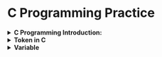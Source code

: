 # C Programming Practice

<details>

<summary><b>C Programming Introduction:</b></summary>

C is a general-purpose, procedural programming language developed by Dennis Ritchie at Bell Labs in the early 1970s. It was designed to be a systems programming language but has since been used for a wide range of applications, including operating systems, compilers, embedded systems, and application software.

## <b>Getting Started With C Programming:</b>

+ <b>Set up Environment:</b>
  Install an Integrated Development Environment (IDE) such as Code::Blocks, Dev-C++, or Visual Studio Code with appropriate C extensions.
+ <b>Start with Simple Program:</b>

    ```c
    #include <stdio.h>

    int main() {
        printf("Hello, World!\n");
        return 0;
    }
    ```
Example:
```c
#include <stdio.h>
#include <string.h>

int main() {
    char name[100];
    char fatherName[100];
    char address[100];

    printf("Enter your name: ");
    scanf("%[^\n]",name);
    getchar();
    // fgets(name, sizeof(name), stdin);
    // gets(name);

    printf("Enter your father's name: ");
    // fgets(fatherName, sizeof(fatherName), stdin);
    scanf("%[^\n]",fatherName);
    getchar();
    //gets(fatherName);

    printf("Enter your address: ");
    // fgets(address, sizeof(address), stdin);
    scanf("%[^\n]",address);
    getchar();
    //gets(address);

    // Removing newline characters if present
    //name[strcspn(name, "\n")] = '\0';
    //fatherName[strcspn(fatherName, "\n")] = '\0';
    //address[strcspn(address, "\n")] = '\0';

    // Printing the entered details
    printf("\nEntered details:\n");
    printf("Name: %s\n", name);
    printf("Father's Name: %s\n", fatherName);
    printf("Address: %s\n", address);

    return 0;
}

```

</details>

<details>
<summary><b>Token in C</b></summary>
The smallest part of a C programming is called Token. The tokens of C language can be classified into six types based on the functions they are used to perform. The types of C tokens are as follows:

[](https://github.com/mrshakil015/C-Programming-Practice/blob/1dc2663d8150f1550d297d9a5411c934f13892b3/images/Tokens-in-C.png)

### <b>Keyword in C Programming</b>
---
The predefined reserved words of C Programming that have specific meaning for compiler are called keyword of C Programming. Keywords are part of the syntax and they cannot be used as an identifier. There are 32 keywords in C programming.

| Keywords  | Keywords  | Keywords  | Keywords  |
|-----------|-----------|-----------|-----------|
| auto      | double    | int       | struct    |
| break     | else      | long      | switch    |
| case      | enum      | register  | typedef   |
| char      | extern    | return    | union     |
| continue  | for       | signed    | void      |
| do        | if        | static    | while     |
| default   | goto      | sizeof    | volatile  |
| const     | float     | short     | unsigned  |

### <b>Identifier in C Programming</b>
---
Identifiers refer to the names of variables, functions, and arrays.
<b>Rules of Identifer:</b>

+ First character must be an alphabet or underscore(_).
+ Can only consists of letter, digit and underscore(_).
+ First 31 character are significant.
+ Cannot use keyword as Identifier.
+ Must not contain white space.

There are Two types of Identifiers:
+ Valid
+ Invalid


<b>Examples of Valid Identifiers:</b>

```c
int count;
float _total;
char MyVariable;
double average_score;
void calculateSum();
int num123;
float discount_rate;
```

<b>Examples of Invalid Identifiers:</b>

```c
int 123abc; // starts with a digit
float my-variable; // contains hyphen
char while; // keyword used as an identifier
double $price; // contains special character
char long variable; // contains space
```

### <b>Constant in C Programming</b>
---
The constants refer to the variables with fixed values. They are like normal variables but with the difference that their values can not be modified in the program once they are defined.

<b>Types of Constant:</b>
Primarily, there are three types of Constant:

+ Integer Constant --> -1,2,4,6
+ Real Constant --> 10.00, 23.50
+ Character Constant --> 'a','$'

### <b>String in C Programming</b>
---
Strings are nothing but an array of characters ended with a null character (‘\0’). This null character indicates the end of the string. Strings are always enclosed in double quotes.

```c
char string[20] = {'a','b', '\0'};
char string[20] = "programming";
char string [] = "programming";
```

### <b>Operator in C Programming</b>
---
Operators are symbols used to perform operations on operands. They include arithmetic operators (+, -, *, /, %), relational operators (==, !=, <, >, <=, >=), logical operators (&&, ||, !), assignment operators (=, +=, -=, *=, /=), etc.

### <b>Special Symbols in C Programming</b>
---
Symbols include various symbols used for punctuation and separation within the program. Examples include semicolons (;), commas (,), parentheses (()), braces ({}), brackets ([]), etc.


</details>

<details>
<summary><b>Variable</b></summary>

### <b>Variable in C Programming</b>
---
Variable is the name of a memory location which stores some data. It is a container. Each variable has a specific data type, which determines the type of data it can hold (such as integers, floating-point numbers, characters, etc.)

<b>Syntax of declaring a variable:</b>
```c
data_type variable_name;
data_type variable_name = value;
```
<b>Example:</b>

```c
int num = 10;
char grade = 'A';
float point = 3,5;
```
<b>Rules of Variable Names:</b>

+ Names can contain letters, digits and underscores
+ Names must begin with a letter or an underscore (_)
+ Names are case-sensitive (myVar and myvar are different variables)
+ Names cannot contain whitespaces or special characters like !, #, %, etc.
+ Keywords (such as int) cannot be used as names

<b>There are 3 aspects of defining a variable:</b>

+ Variable Declaration
+ Variable Definition
+ Variable Initialization


</details>